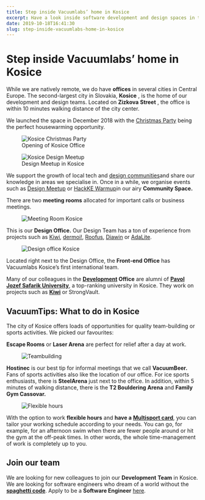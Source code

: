 ```yaml
---
title: Step inside Vacuumlabs’ home in Kosice
excerpt: Have a look inside software development and design spaces in the tech hub of Eastern Slovakia
date: 2019-10-18T16:41:30
slug: step-inside-vacuumlabs-home-in-kosice
---
```


# Step inside Vacuumlabs’ home in Kosice

While we are natively remote, we do have **offices** in several cities in Central Europe. The second-largest city in Slovakia, **Kosice** , is the home of our development and design teams. Located on **Zizkova**  **Street** , the office is within 10 minutes walking distance of the city center.&nbsp;  
  
We launched the space in December 2018 with the [Christmas Party](https://www.instagram.com/p/BrkseUPBAjs/) being the perfect housewarming opportunity.

<figure class="wp-block-image"><img src="https://vacuumlabs.com/wp-content/uploads/2019/10/matuszetak-vacuumlabs-christmas-kickoff-0053.jpg" alt="Kosice Christmas Party" class="wp-image-811"><figcaption>Opening of Kosice Office</figcaption></figure><figure class="wp-block-image"><img src="https://vacuumlabs.com/wp-content/uploads/2019/10/MZET0398.jpg" alt="Kosice Design Meetup" class="wp-image-813"><figcaption>Design Meetup in Kosice</figcaption></figure>

We support the growth of local tech and [design communities](https://inside.vacuumlabs.com/design/ux-community-launches-in-kosice)and share our knowledge in areas we specialise in. Once in a while, we organise events such as [Design Meetup](https://inside.vacuumlabs.com/design/a-quick-chat-with-jan-losert-about-selling-ui-kits) or [HackKE Warmup](https://www.youtube.com/watch?v=0K-aJwRZq74&)in our airy **Community Space.&nbsp;**  
  
There are two **meeting rooms** allocated for important calls or business meetings.

<figure class="wp-block-image"><img src="https://vacuumlabs.com/wp-content/uploads/2019/10/589-1195x791.png" alt="Meeting Room Kosice" class="wp-image-812"></figure>

This is our **Design Office.** Our Design Team has a ton of experience from projects such as [Kiwi](https://vacuumlabs.com/project/kiwi), [dermoi!](https://vacuumlabs.com/project/dermoi), [Roofus](https://vacuumlabs.com/project/digital-service-book), [Diawin](https://vacuumlabs.com/project/medical-brand) or [AdaLite](https://vacuumlabs.com/project/adalite).

<figure class="wp-block-image"><img src="https://vacuumlabs.com/wp-content/uploads/2019/10/690-1189x791.png" alt="Design office Kosice" class="wp-image-814"></figure>

Located right next to the Design Office, the **Front-end Office** has Vacuumlabs Kosice’s first international team.  
  
Many of our colleagues in the **[Development](https://inside.vacuumlabs.com/category/technology) Office** are alumni of [**Pavol Jozef Safarik University**](https://www.upjs.sk/), a top-ranking university in Kosice. They work on projects such as **[Kiwi](https://vacuumlabs.com//project/kiwi)** or StrongVault.

## **VacuumTips: What to do in Kosice**

The city of Kosice offers loads of opportunities for quality team-building or sports activities. We picked our favourites:  
  
**Escape Rooms** or **Laser Arena** are perfect for relief after a day at work.

<figure class="wp-block-image"><img src="https://inside.vacuumlabs.com/wp-content/uploads/2019/10/DSC_0570-1185x791.jpg" alt="Teambuilding" class="wp-image-815"></figure>

**Hostinec** is our best tip for informal meetings that we call **VacuumBeer.&nbsp;**  
Fans of sports activities also like the location of our office. For ice sports enthusiasts, there is **SteelArena** just next to the office. In addition, within 5 minutes of walking distance, there is the **T2 Bouldering Arena** and **Family Gym Cassovar.**

<figure class="wp-block-image"><img src="https://vacuumlabs.com/wp-content/uploads/2019/10/action-athlete-blue-863988-1055x791.jpg" alt="Flexible hours" class="wp-image-816"></figure>

With the option to work **flexible hours** and **have a** [**Multisport card**](https://multi-sport.sk/en/), you can tailor your working schedule according to your needs. You can go, for example, for an afternoon swim when there are fewer people around or hit the gym at the off-peak times. In other words, the whole time-management of work is completely up to you.

## Join our team

We are looking for new colleagues to join our **Development**  **Team** in Kosice. We are looking for software engineers who dream of a world without the [**spaghetti code**](https://vacuumlabs.com/spaghetti). Apply to be a **Software Engineer** [here](https://vacuumlabs.com/jobs/software-engineer).

